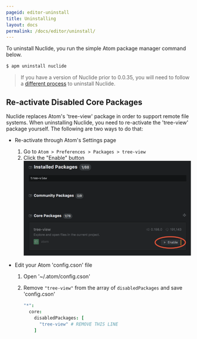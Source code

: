 ```yaml
---
pageid: editor-uninstall
title: Uninstalling
layout: docs
permalink: /docs/editor/uninstall/
---
```


To uninstall Nuclide, you run the simple Atom package manager command below.

```bash
$ apm uninstall nuclide
```

> If you have a version of Nuclide prior to 0.0.35, you will need to follow a
> [different process](/docs/help/troubleshooting#uninstalling-older-versions-of-nuclide) to
> uninstall Nuclide.

## Re-activate Disabled Core Packages

Nuclide replaces Atom's 'tree-view' package in order to support remote file systems. When
uninstalling Nuclide, you need to re-activate the 'tree-view' package yourself. The following are
two ways to do that:

* Re-activate through Atom's Settings page
  1. Go to `Atom > Preferences > Packages > tree-view`
  2. Click the "Enable" button
    ![](/static/images/docs/editor-uninstall-reenable-atom-tree-view.png)

* Edit your Atom 'config.cson' file
  1. Open '~/.atom/config.cson'
  2. Remove `"tree-view"` from the array of `disabledPackages` and save 'config.cson'

     ```coffeescript
     "*":
       core:
         disabledPackages: [
           "tree-view" # REMOVE THIS LINE
         ]
     ```
